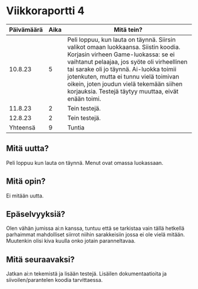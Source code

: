 # Viikkoraportti 4

| Päivämäärä |     Aika      |                                     Mitä tein?                                  |
|------------|---------------|---------------------------------------------------------------------------------|
|   10.8.23  |     5      | Peli loppuu, kun lauta on täynnä. Siirsin valikot omaan luokkaansa. Siistin koodia. Korjasin virheen Game-luokassa: se ei vaihtanut pelaajaa, jos syöte oli virheellinen tai sarake oli jo täynnä. Ai-luokka toimii jotenkuten, mutta ei tunnu vielä toimivan oikein, joten joudun vielä tekemään siihen korjauksia. Testejä täytyy muuttaa, eivät enään toimi.|
|   11.8.23 |   2   |   Tein testejä.    |
|   12.8.23 |   2   |   Tein testejä.    |
| Yhteensä   |  9       |            Tuntia                          |

## Mitä uutta?
Peli loppuu kun lauta on täynnä. Menut ovat omassa luokassaan.

## Mitä opin?
Ei mitään uutta.

## Epäselvyyksiä?
Olen vähän jumissa ai:n kanssa, tuntuu että se tarkistaa vain tällä hetkellä parhaimmat mahdolliset siirrot niihin sarakkeisiin jossa ei ole vielä mitään. Muutenkin olisi kiva kuulla onko jotain paranneltavaa.

## Mitä seuraavaksi?
Jatkan ai:n tekemistä ja lisään testejä. Lisäilen dokumentaatioita ja siivoilen/parantelen koodia tarvittaessa. 